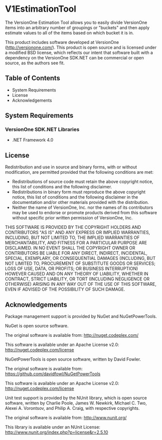 # V1EstimationTool #

The VersionOne Estimation Tool allows you to easily divide VersionOne items 
into an arbitrary number of groupings or "buckets" and then apply estimate 
values to all of the items based on which bucket it is in.

This product includes software developed at VersionOne 
(http://versionone.com/). This product is open source and is licensed 
under a modified BSD license, which reflects our intent that software 
built with a dependency on the  VersionOne SDK.NET can be commercial or 
open source, as the authors see fit.

## Table of Contents ##

* System Requirements
* License
* Acknowledgements

## System Requirements ##

### VersionOne SDK.NET Libraries ###
* .NET Framework 4.0

## License ##
Redistribution and use in source and binary forms, with or without 
modification, are permitted provided that the following conditions are 
met:

* Redistributions of source code must retain the above copyright 
  notice, this list of conditions and the following disclaimer.
* Redistributions in binary form must reproduce the above copyright 
  notice, this list of conditions and the following disclaimer in the 
  documentation and/or other materials provided with the distribution.
* Neither the name of VersionOne, Inc. nor the names of its 
  contributors may be used to endorse or promote products derived from 
  this software without specific prior written permission of 
  VersionOne, Inc.

THIS SOFTWARE IS PROVIDED BY THE COPYRIGHT HOLDERS AND 
CONTRIBUTORS "AS IS" AND ANY EXPRESS OR IMPLIED WARRANTIES, 
INCLUDING, BUT NOT LIMITED TO, THE IMPLIED WARRANTIES OF 
MERCHANTABILITY, AND FITNESS FOR A PARTICULAR PURPOSE ARE 
DISCLAIMED. IN NO EVENT SHALL THE COPYRIGHT OWNER OR CONTRIBUTORS
BE LIABLE FOR ANY DIRECT, INDIRECT, INCIDENTAL, SPECIAL, 
EXEMPLARY, OR CONSEQUENTIAL DAMAGES (INCLUDING, BUT NOT LIMITED 
TO, PROCUREMENT OF SUBSTITUTE GOODS OR SERVICES; LOSS OF USE, 
DATA, OR PROFITS; OR BUSINESS INTERRUPTION) HOWEVER CAUSED AND ON 
ANY THEORY OF LIABILITY, WHETHER IN CONTRACT, STRICT LIABILITY, OR 
TORT (INCLUDING NEGLIGENCE OR OTHERWISE) ARISING IN ANY WAY OUT OF 
THE USE OF THIS SOFTWARE, EVEN IF ADVISED OF THE POSSIBILITY OF 
SUCH DAMAGE.

## Acknowledgements ##
Package management support is provided by NuGet and NuGetPowerTools. 

NuGet is open source software.

The original software is available from:
   http://nuget.codeplex.com/

This software is available under an Apache License v2.0:
   http://nuget.codeplex.com/license

NuGetPowerTools is open source software, written by David Fowler.

The original software is available from:
   https://github.com/davidfowl/NuGetPowerTools

This software is available under an Apache License v2.0:
   http://nuget.codeplex.com/license

Unit test support is provided by the NUnit library, which is open 
source software, written by Charlie Poole, James W. Newkirk, Michael 
C. Two, Alexei A. Vorontsov, and Philip A. Craig, with respective 
copyrights.

The original software is available from:
   http://www.nunit.org/

This library is available under an NUnit License:
   http://www.nunit.org/index.php?p=license&r=2.5.10

